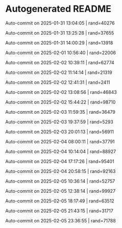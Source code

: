 # Autogenerated README

Auto-commit on 2025-01-31 13:04:05 | rand=40276

Auto-commit on 2025-01-31 13:25:28 | rand=37655

Auto-commit on 2025-01-31 14:00:29 | rand=13918

Auto-commit on 2025-02-01 10:56:40 | rand=22006

Auto-commit on 2025-02-02 10:39:11 | rand=62774

Auto-commit on 2025-02-02 11:14:14 | rand=21319

Auto-commit on 2025-02-02 12:41:31 | rand=2411

Auto-commit on 2025-02-02 13:08:56 | rand=46843

Auto-commit on 2025-02-02 15:44:22 | rand=98710

Auto-commit on 2025-02-03 11:59:35 | rand=36479

Auto-commit on 2025-02-03 19:37:59 | rand=5293

Auto-commit on 2025-02-03 20:01:13 | rand=56911

Auto-commit on 2025-02-04 08:00:11 | rand=37791

Auto-commit on 2025-02-04 10:14:04 | rand=88927

Auto-commit on 2025-02-04 17:17:26 | rand=95401

Auto-commit on 2025-02-04 20:58:15 | rand=92163

Auto-commit on 2025-02-05 10:36:14 | rand=52757

Auto-commit on 2025-02-05 12:38:14 | rand=99927

Auto-commit on 2025-02-05 18:17:49 | rand=63512

Auto-commit on 2025-02-05 21:43:15 | rand=31717

Auto-commit on 2025-02-05 23:36:55 | rand=71788
